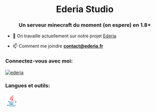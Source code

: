 <h1 align="center">Ederia Studio</h1>
<h3 align="center">Un serveur minecraft du moment (on espere) en 1.8+</h3>

- 🔭 On travaille actuellement sur notre projet [Ederia](https://discord.gg/dBRnNF4Exj)

- 📫 Comment me joindre **contact@ederia.fr**

<h3 align="left">Connectez-vous avec moi:</h3>
<p align="left">
<a href="https://discord.gg/dBRnNF4Exj" target="blank"><img align="center" src="https://raw.githubusercontent.com/rahuldkjain/github-profile-readme-generator/master/src/images/icons/Social/discord.svg" alt="ederia" height="30" width="40" /></a>
</p>

<h3 align="left">Langues et outils:</h3>
<p align="left"> <a href="https://www.java.com" target="_blank" rel="noreferrer"> <img src="https://raw.githubusercontent.com/devicons/devicon/master/icons/java/java-original.svg" alt="java" width="40" height="40"/> </a> </p>
